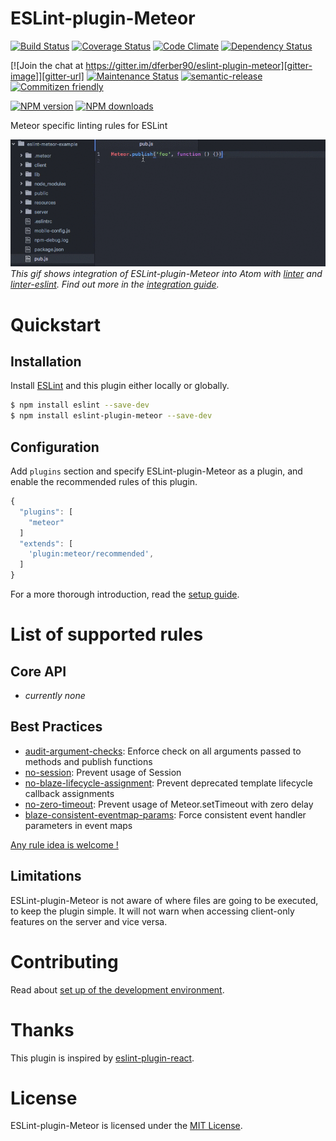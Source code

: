 # ESLint-plugin-Meteor

[![Build Status][travis-image]][travis-url]
[![Coverage Status][coverage-image]][coverage-url]
[![Code Climate][climate-image]][climate-url]
[![Dependency Status][deps-image]][deps-url]

[![Join the chat at https://gitter.im/dferber90/eslint-plugin-meteor][gitter-image]][gitter-url]
[![Maintenance Status][status-image]][status-url]
[![semantic-release][semantic-release-image]][semantic-release]
[![Commitizen friendly][commitizen-image]][commitizen]

[![NPM version][npm-image]][npm-url]
[![NPM downloads][npm-downloads-image]][npm-url]


Meteor specific linting rules for ESLint

![Example](docs/media/pub.gif)
*This gif shows integration of ESLint-plugin-Meteor into Atom with [linter](https://atom.io/packages/linter) and [linter-eslint](https://atom.io/packages/linter-eslint). Find out more in the [integration guide](docs/guides/integration.md).*


# Quickstart
## Installation

Install [ESLint](https://www.github.com/eslint/eslint) and this plugin either locally or globally.

```sh
$ npm install eslint --save-dev
$ npm install eslint-plugin-meteor --save-dev
```


## Configuration

Add `plugins` section and specify ESLint-plugin-Meteor as a plugin, and enable the recommended rules of this plugin.

```js
{
  "plugins": [
    "meteor"
  ]
  "extends": [
    'plugin:meteor/recommended',
  ]
}
```

For a more thorough introduction, read the [setup guide](/docs/guides/setup.md).

# List of supported rules

## Core API
* *currently none*

## Best Practices
* [audit-argument-checks](docs/rules/audit-argument-checks.md): Enforce check on all arguments passed to methods and publish functions
* [no-session](docs/rules/no-session.md): Prevent usage of Session
* [no-blaze-lifecycle-assignment](docs/rules/no-blaze-lifecycle-assignment.md): Prevent deprecated template lifecycle callback assignments
* [no-zero-timeout](docs/rules/no-zero-timeout.md): Prevent usage of Meteor.setTimeout with zero delay
* [blaze-consistent-eventmap-params](docs/rules/blaze-consistent-eventmap-params.md): Force consistent event handler parameters in event maps

[Any rule idea is welcome !](https://github.com/dferber90/eslint-plugin-meteor/issues)


## Limitations

ESLint-plugin-Meteor is not aware of where files are going to be executed, to keep the plugin simple.
It will not warn when accessing client-only features on the server and vice versa.

# Contributing

Read about [set up of the development environment](docs/SETUP_DEVELOPMENT.md).

# Thanks

This plugin is inspired by [eslint-plugin-react](https://github.com/yannickcr/eslint-plugin-react).

# License

ESLint-plugin-Meteor is licensed under the [MIT License](http://www.opensource.org/licenses/mit-license.php).


[gitter-image]: https://img.shields.io/badge/gitter-chat-e10079.svg?style=flat-square
[gitter-url]: https://gitter.im/dferber90/eslint-plugin-meteor?utm_source=badge&utm_medium=badge&utm_campaign=pr-badge&utm_content=badge

[npm-url]: https://npmjs.org/package/eslint-plugin-meteor
[npm-image]: http://img.shields.io/npm/v/eslint-plugin-meteor.svg?style=flat-square
[npm-downloads-image]: https://img.shields.io/npm/dt/eslint-plugin-meteor.svg?style=flat-square

[travis-url]: https://travis-ci.org/dferber90/eslint-plugin-meteor
[travis-image]: http://img.shields.io/travis/dferber90/eslint-plugin-meteor/next.svg?style=flat-square

[deps-url]: https://david-dm.org/dferber90/eslint-plugin-meteor
[deps-image]: https://img.shields.io/david/dev/dferber90/eslint-plugin-meteor.svg?style=flat-square

[coverage-url]: https://coveralls.io/github/dferber90/eslint-plugin-meteor?branch=next
[coverage-image]: http://img.shields.io/coveralls/dferber90/eslint-plugin-meteor/next.svg?style=flat-square

[climate-url]: https://codeclimate.com/github/dferber90/eslint-plugin-meteor
[climate-image]: http://img.shields.io/codeclimate/github/dferber90/eslint-plugin-meteor.svg?style=flat-square

[status-url]: https://github.com/dferber90/eslint-plugin-meteor/pulse
[status-image]: http://img.shields.io/badge/status-maintained-e10079.svg?style=flat-square

[semantic-release-image]: https://img.shields.io/badge/%20%20%F0%9F%93%A6%F0%9F%9A%80-semantic--release-e10079.svg?style=flat-square
[semantic-release]: https://github.com/semantic-release/semantic-release

[commitizen-image]: https://img.shields.io/badge/commitizen-friendly-e10079.svg?style=flat-square
[commitizen]: http://commitizen.github.io/cz-cli/
